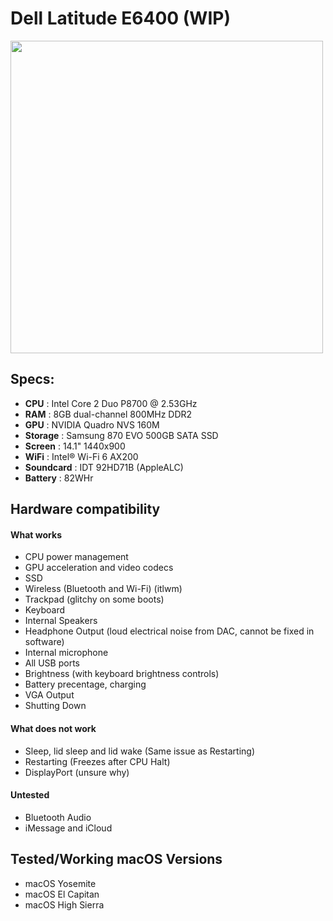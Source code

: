 # Dell Latitude E6400 (WIP)
<img src="https://i.imgur.com/pnwi67A.jpeg" width="500">

Specs:
---

- **CPU** : Intel Core 2 Duo P8700 @ 2.53GHz
- **RAM** : 8GB dual-channel 800MHz DDR2
- **GPU** : NVIDIA Quadro NVS 160M 
- **Storage** : Samsung 870 EVO 500GB SATA SSD
- **Screen** : 14.1" 1440x900
- **WiFi** : Intel® Wi-Fi 6 AX200
- **Soundcard** : IDT 92HD71B (AppleALC)
- **Battery** : 82WHr

## Hardware compatibility

#### What works
- CPU power management
- GPU acceleration and video codecs
- SSD
- Wireless (Bluetooth and Wi-Fi) (itlwm)
- Trackpad (glitchy on some boots)
- Keyboard
- Internal Speakers
- Headphone Output (loud electrical noise from DAC, cannot be fixed in software)
- Internal microphone
- All USB ports
- Brightness (with keyboard brightness controls)
- Battery precentage, charging
- VGA Output
- Shutting Down

#### What does not work

- Sleep, lid sleep and lid wake (Same issue as Restarting)
- Restarting (Freezes after CPU Halt)
- DisplayPort (unsure why)

#### Untested
- Bluetooth Audio
- iMessage and iCloud

## Tested/Working macOS Versions
- macOS Yosemite
- macOS El Capitan
- macOS High Sierra
